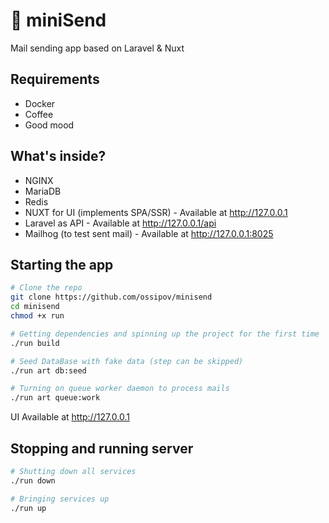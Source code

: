 # 💌 miniSend
Mail sending app based on Laravel & Nuxt

## Requirements
* Docker
* Coffee
* Good mood

## What's inside?
* NGINX
* MariaDB
* Redis
* NUXT for UI (implements SPA/SSR) - Available at <http://127.0.0.1>
* Laravel as API - Available at <http://127.0.0.1/api>
* Mailhog (to test sent mail) - Available at <http://127.0.0.1:8025>

## Starting the app
```sh
# Clone the repo
git clone https://github.com/ossipov/minisend 
cd minisend
chmod +x run

# Getting dependencies and spinning up the project for the first time
./run build

# Seed DataBase with fake data (step can be skipped)
./run art db:seed

# Turning on queue worker daemon to process mails
./run art queue:work
```

UI Available at <http://127.0.0.1>

## Stopping and running server
```sh
# Shutting down all services
./run down

# Bringing services up
./run up
```
